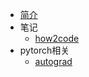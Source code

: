 * [简介](/)
* 笔记
    * [how2code](blog/how2code/how2code.md)
* pytorch相关
    * [autograd](blog/pytorch/torch基础.md)


